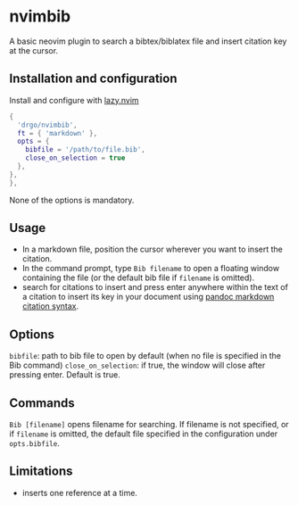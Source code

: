 # nvimbib 
A basic neovim plugin to search a bibtex/biblatex file and insert citation key at the cursor.


## Installation and configuration  
Install and configure with [lazy.nvim](https://github.com/folke/lazy.nvim) 

```lua 
{
  'drgo/nvimbib',
  ft = { 'markdown' },
  opts = {
    bibfile = '/path/to/file.bib',
    close_on_selection = true
  },
},
},
```
None of the options is mandatory. 

## Usage 
- In a markdown file, position the cursor wherever you want to insert the citation. 
- In the command prompt, type `Bib filename` to open a floating window containing 
the file (or the default bib file if `filename` is omitted).
- search for citations to insert and press enter anywhere within the text of a citation 
to insert its key in your document using [pandoc markdown citation syntax](https://pandoc.org/chunkedhtml-demo/8.20-citation-syntax.html). 

## Options 
`bibfile`: path to bib file to open by default (when no file is specified in the Bib command)
`close_on_selection`: if true, the window will close after pressing enter. Default is true.  

## Commands 
`Bib [filename]` opens filename for searching. If filename is not specified, or if `filename` 
is omitted, the default file specified in the configuration under `opts.bibfile`. 

## Limitations 
- inserts one reference at a time. 
